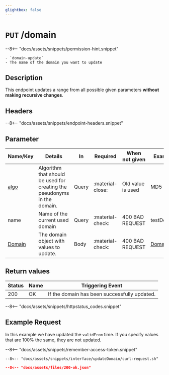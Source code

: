 ```yaml
---
glightbox: false
---
```


# `PUT` /domain

--8<-- "docs/assets/snippets/permission-hint.snippet"

    - `domain-update`
    - The name of the domain you want to update

## Description
This endpoint updates a range from all possible given parameters **without making recursive changes**.

## Headers

--8<-- "docs/assets/snippets/endpoint-headers.snippet"

## Parameter
| Name/Key                                                                   | Details                                                                  | In    | Required         | When not given    | Example                                                    |
|----------------------------------------------------------------------------|--------------------------------------------------------------------------|-------|------------------|-------------------|------------------------------------------------------------|
| [algo](/interfaces/objects/domain-object/#pseudonymization-algorithm) | Algorithm that should be used for creating the pseudonyms in the domain. | Query | :material-close: | Old value is used | MD5                                                        |
| name                                                                       | Name of the current used domain                                          | Query | :material-check: | 400 BAD REQUEST   | testDomain                                                 |
| [Domain](/interfaces/objects/domain-object/)                          | The domain object with values to update.                                 | Body  | :material-check: | 400 BAD REQUEST   | [Domain](/interfaces/objects/domain-object/#examples) |

## Return values
| Status | Name | Triggering Event                             |
|--------|------|----------------------------------------------|
| 200    | OK   | If the domain has been successfully updated. |
--8<-- "docs/assets/snippets/httpstatus_codes.snippet"


## Example Request

In this example we have updated the `validFrom` time. If you specify values that are 100% the same, they are not updated.

--8<-- "docs/assets/snippets/remember-access-token.snippet"

```shell title="Example Request with curl"
--8<-- "docs/assets/snippets/interface/updateDomain/curl-request.sh"
```

```json title="Successful (200 Ok) Reponse Content"
--8<-- "docs/assets/files/200-ok.json"
```
